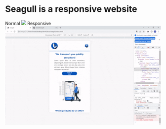 # Seagull is a responsive website
Normal
![](https://github.com/eduarf/seagull/blob/master/gif/seagul.gif)
Responsive
![](https://github.com/eduarf/seagull/blob/master/gif/responsive.gif)
